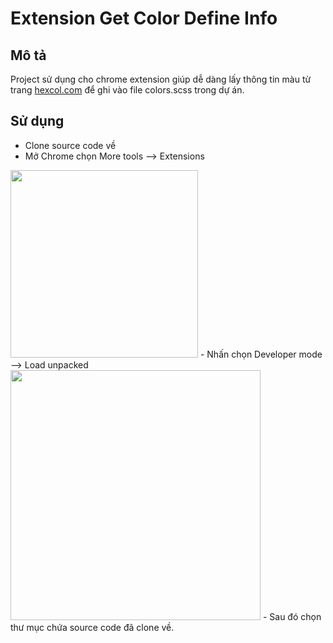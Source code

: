 # Extension Get Color Define Info

## Mô tả
Project sử dụng cho chrome extension giúp dễ dàng lấy thông tin màu từ trang <a href="https://hexcol.com/">hexcol.com</a> để ghi vào file colors.scss trong dự án.
## Sử dụng
- Clone source code về
- Mở Chrome chọn More tools --> Extensions
<img src="https://user-images.githubusercontent.com/73534639/180786089-6e9f7489-1c4a-4e7e-8d01-93f96a2624b7.png" width="300px" />
- Nhấn chọn Developer mode --> Load unpacked
<img src="https://user-images.githubusercontent.com/73534639/180787175-3f014e6b-acd7-479f-9a10-a713c2199811.png" width="400px" />
- Sau đó chọn thư mục chứa source code đã clone về.
